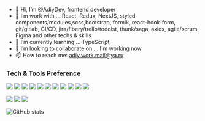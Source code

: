 - 👋 Hi, I’m @AdiyDev, frontend developer
- 👀 I’m work with ... React, Redux, NextJS, styled-components/modules,scss,bootstrap, formik, react-hook-form, git/gitlab, CI/CD, jira/fibery/trello/todoist, thunk/saga, axios, agile/scrum, Figma and other techs & skills
- 🌱 I’m currently learning ... TypeScript, 
- 💞️ I’m looking to collaborate on ... I'm working now
- 📫 How to reach me: adiy.work.mail@ya.ru



### Tech & Tools Preference

<img src="https://img.shields.io/badge/-HTML5-E34F26?style=flat&logo=html5&logoColor=white"> <img src = "https://img.shields.io/badge/-CSS3-1572B6?style=flat&logo=css3&logoColor=white">
<img src="https://img.shields.io/badge/-JavaScript-eed718?style=flat&logo=javascript&logoColor=ffffff">
<img src="https://img.shields.io/badge/-React-000000?style=flat&logo=react&logoColor=00c8ff">
<img src="https://img.shields.io/badge/-Redux-764ABC?style=flat-square&amp;logo=redux&amp;logoColor=white">
<img src="https://img.shields.io/badge/-TypeScript-007ACC?style=flat-square&amp;logo=typescript&amp;logoColor=white">
<img src="https://img.shields.io/badge/-Next-434242?style=flat-square&amp;logo=Next.js&amp;logoColor=white" >
<img src="https://img.shields.io/badge/-reduxsaga-EDEDED?style=flat-square&amp;logo=Redux-saga&amp;logoColor=86d46b">
<img src="https://img.shields.io/badge/-Sass-cc6699?style=flat&logo=sass&logoColor=ffffff">
<img src="https://img.shields.io/badge/-Styled_Components-db7092?style=flat-square&amp;logo=styled-components&amp;logoColor=white">
<img src="https://img.shields.io/badge/-Bootstrap-563D7C?style=flat&logo=bootstrap&logoColor=white">

<img src="http://img.shields.io/badge/-VS%20Code-007ACC?style=flat&logo=visual%20studio%20code&logoColor=white"> <img src="https://img.shields.io/badge/-Prettier-F7B93E?style=flat-square&amp;logo=prettier&amp;logoColor=white"> <img src="http://img.shields.io/badge/-Git-F1502F?style=flat&logo=git&logoColor=FFFFFF">

![GitHub stats](https://github-readme-stats.vercel.app/api?username=AdiyDev&show_icons=true&hide_border=true)
